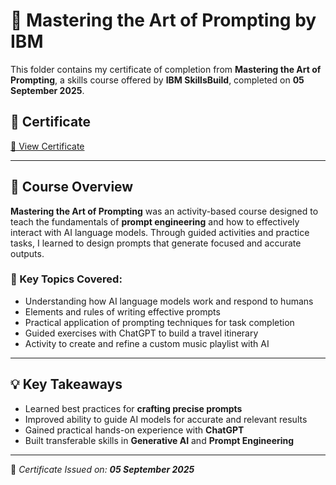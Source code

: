 # 📝 Mastering the Art of Prompting by IBM

This folder contains my certificate of completion from **Mastering the Art of Prompting**, a skills course offered by **IBM SkillsBuild**, completed on **05 September 2025**.

## 📜 Certificate
[📄 View Certificate](https://github.com/Hurairiam/certifications/blob/main/Mastering%20the%20Art%20of%20Prompting%20by%20IBM/Mastering%20the%20Art%20of%20Prompting%20Certificate.pdf)

---

## 🧠 Course Overview

**Mastering the Art of Prompting** was an activity-based course designed to teach the fundamentals of **prompt engineering** and how to effectively interact with AI language models. Through guided activities and practice tasks, I learned to design prompts that generate focused and accurate outputs.

### 📘 Key Topics Covered:
- Understanding how AI language models work and respond to humans  
- Elements and rules of writing effective prompts  
- Practical application of prompting techniques for task completion  
- Guided exercises with ChatGPT to build a travel itinerary  
- Activity to create and refine a custom music playlist with AI  

---

## 💡 Key Takeaways
- Learned best practices for **crafting precise prompts**  
- Improved ability to guide AI models for accurate and relevant results  
- Gained practical hands-on experience with **ChatGPT**  
- Built transferable skills in **Generative AI** and **Prompt Engineering**

---

📌 _Certificate Issued on: **05 September 2025**_  
